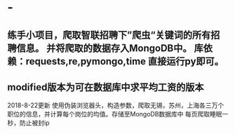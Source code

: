# -
练手小项目，爬取智联招聘下”爬虫“关键词的所有招聘信息。
并将爬取的数据存入MongoDB中。
库依赖：requests,re,pymongo,time
直接运行py即可。
-------
modified版本为可在数据库中求平均工资的版本
--------
2018-8-22更新
使用伪装浏览器头，构造参数，爬取无锡，苏州，上海各三万个职位的信息，并计算每个岗位的均值。存储至MongoDB数据库中
每页爬取睡眠一秒，防止被封ip

